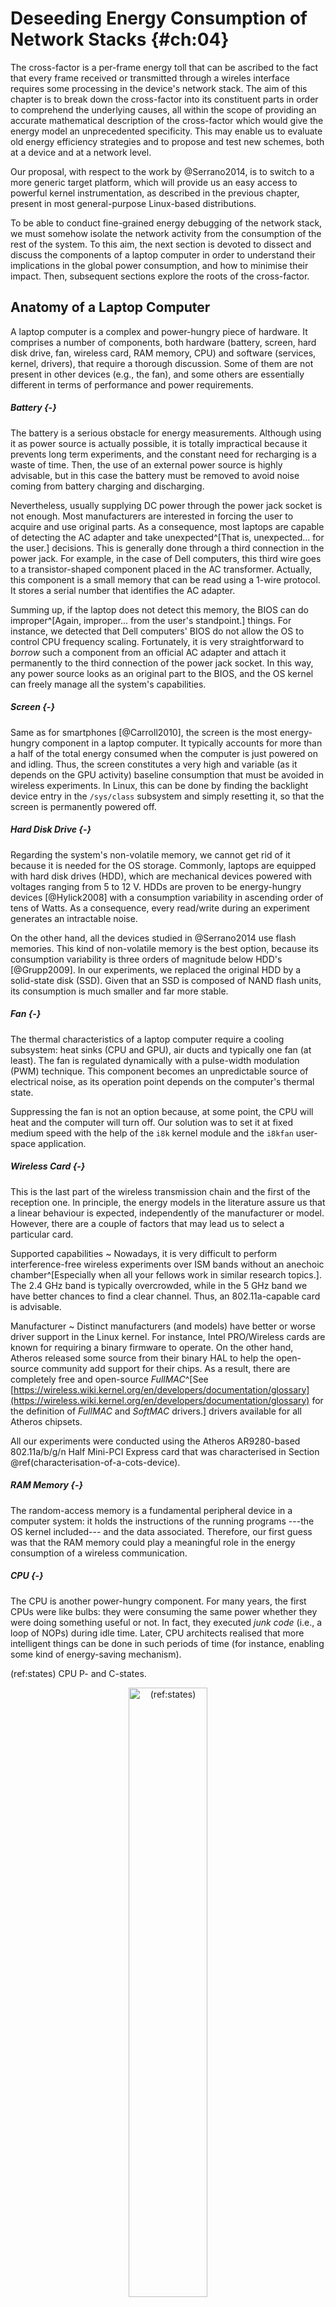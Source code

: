 
# Deseeding Energy Consumption of Network Stacks {#ch:04}

<span class="newthought">The cross-factor</span> is a per-frame energy toll that can be ascribed to the fact that every frame received or transmitted through a wireles interface requires some processing in the device's network stack. The aim of this chapter is to break down the cross-factor into its constituent parts in order to comprehend the underlying causes, all within the scope of providing an accurate mathematical description of the cross-factor which would give the energy model an unprecedented specificity. This may enable us to evaluate old energy efficiency strategies and to propose and test new schemes, both at a device and at a network level.

Our proposal, with respect to the work by @Serrano2014, is to switch to a more generic target platform, which will provide us an easy access to powerful kernel instrumentation, as described in the previous chapter, present in most general-purpose Linux-based distributions.

To be able to conduct fine-grained energy debugging of the network stack, we must somehow isolate the network activity from the consumption of the rest of the system. To this aim, the next section is devoted to dissect and discuss the components of a laptop computer in order to understand their implications in the global power consumption, and how to minimise their impact. Then, subsequent sections explore the roots of the cross-factor.

## Anatomy of a Laptop Computer

A laptop computer is a complex and power-hungry piece of hardware. It comprises a number of components, both hardware (battery, screen, hard disk drive, fan, wireless card, RAM memory, CPU) and software (services, kernel, drivers), that require a thorough discussion. Some of them are not present in other devices (e.g., the fan), and some others are essentially different in terms of performance and power requirements.

##### Battery {-}

The battery is a serious obstacle for energy measurements. Although using it as power source is actually possible, it is totally impractical because it prevents long term experiments, and the constant need for recharging is a waste of time. Then, the use of an external power source is highly advisable, but in this case the battery must be removed to avoid noise coming from battery charging and discharging.

Nevertheless, usually supplying DC power through the power jack socket is not enough. Most manufacturers are interested in forcing the user to acquire and use original parts. As a consequence, most laptops are capable of detecting the AC adapter and take unexpected^[That is, unexpected... for the user.] decisions. This is generally done through a third connection in the power jack. For example, in the case of Dell computers, this third wire goes to a transistor-shaped component placed in the AC transformer. Actually, this component is a small memory that can be read using a 1-wire protocol. It stores a serial number that identifies the AC adapter.

Summing up, if the laptop does not detect this memory, the BIOS can do improper^[Again, improper... from the user's standpoint.] things. For instance, we detected that Dell computers' BIOS do not allow the OS to control CPU frequency scaling. Fortunately, it is very straightforward to *borrow* such a component from an official AC adapter and attach it permanently to the third connection of the power jack socket. In this way, any power source looks as an original part to the BIOS, and the OS kernel can freely manage all the system's capabilities.

##### Screen {-}

Same as for smartphones [@Carroll2010], the screen is the most energy-hungry component in a laptop computer. It typically accounts for more than a half of the total energy consumed when the computer is just powered on and idling. Thus, the screen constitutes a very high and variable (as it depends on the GPU activity) baseline consumption that must be avoided in wireless experiments. In Linux, this can be done by finding the backlight device entry in the `/sys/class` subsystem and simply resetting it, so that the screen is permanently powered off.

##### Hard Disk Drive {-}

Regarding the system's non-volatile memory, we cannot get rid of it because it is needed for the OS storage. Commonly, laptops are equipped with hard disk drives (HDD), which are mechanical devices powered with voltages ranging from 5 to 12 V. HDDs are proven to be energy-hungry devices [@Hylick2008] with a consumption variability in ascending order of tens of Watts. As a consequence, every read/write during an experiment generates an intractable noise.

On the other hand, all the devices studied in @Serrano2014 use flash memories. This kind of non-volatile memory is the best option, because its consumption variability is three orders of magnitude below HDD's [@Grupp2009]. In our experiments, we replaced the original HDD by a solid-state disk (SSD). Given that an SSD is composed of NAND flash units, its consumption is much smaller and far more stable.

##### Fan {-}

The thermal characteristics of a laptop computer require a cooling subsystem: heat sinks (CPU and GPU), air ducts and typically one fan (at least). The fan is regulated dynamically with a pulse-width modulation (PWM) technique. This component becomes an unpredictable source of electrical noise, as its operation point depends on the computer's thermal state. 

Suppressing the fan is not an option because, at some point, the CPU will heat and the computer will turn off. Our solution was to set it at fixed medium speed with the help of the `i8k` kernel module and the `i8kfan` user-space application.

##### Wireless Card {-}

This is the last part of the wireless transmission chain and the first of the reception one. In principle, the energy models in the literature assure us that a linear behaviour is expected, independently of the manufacturer or model. However, there are a couple of factors that may lead us to select a particular card.

Supported capabilities
  ~ Nowadays, it is very difficult to perform interference-free wireless experiments over ISM bands without an anechoic chamber^[Especially when all your fellows work in similar research topics.]. The 2.4 GHz band is typically overcrowded, while in the 5 GHz band we have better chances to find a clear channel. Thus, an 802.11a-capable card is advisable. 

Manufacturer
  ~ Distinct manufacturers (and models) have better or worse driver support in the Linux kernel. For instance, Intel PRO/Wireless cards are known for requiring a binary firmware to operate. On the other hand, Atheros released some source from their binary HAL to help the open-source community add support for their chips. As a result, there are completely free and open-source *FullMAC*^[See [https://wireless.wiki.kernel.org/en/developers/documentation/glossary](https://wireless.wiki.kernel.org/en/developers/documentation/glossary) for the definition of *FullMAC* and *SoftMAC* drivers.] drivers available for all Atheros chipsets.

All our experiments were conducted using the Atheros AR9280-based 802.11a/b/g/n Half Mini-PCI Express card that was characterised in Section \@ref(characterisation-of-a-cots-device).

##### RAM Memory {-}

The random-access memory is a fundamental peripheral device in a computer system: it holds the instructions of the running programs ---the OS kernel included--- and the data associated. Therefore, our first guess was that the RAM memory could play a meaningful role in the energy consumption of a wireless communication.

##### CPU {-}

The CPU is another power-hungry component. For many years, the first CPUs were like bulbs: they were consuming the same power whether they were doing something useful or not. In fact, they executed *junk code* (i.e., a loop of NOPs) during idle time. Later, CPU architects realised that more intelligent things can be done in such periods of time (for instance, enabling some kind of energy-saving mechanism).

(ref:states) CPU P- and C-states.

<div class="figure" style="text-align: center">
<img src="img/04/states.png" alt="(ref:states)" width="50%" />
<p class="caption">(\#fig:states)(ref:states)</p>
</div>

Nowadays, CPUs are becoming more and more complex. Without seeking to be exhaustive, a modern CPU has arithmetic control units (ALUs), pipelines, a control unit, registers, several levels of cache, some clocks, etcetera. But more interestingly, modern CPUs implement several power management mechanisms (see Figure \@ref(fig:states)), which are covered by the Advanced Configuration and Power Interface (ACPI).

P-states
  ~ Also known as *frequency scaling*. When the CPU is running (i.e., executing instructions), one of these states apply. P0 means maximum power and frequency. As Px increases, the voltage is lower and, thus, the frequency of the clock, and thus the energy consumed, is scaled down.
  
C-states
  ~ When the CPU is idle, it enters a Cx state. C0 means maximum power, because junk code is being executed. This can be a little bit confusing because, as Figure \@ref(fig:states) shows, the CPU is also in C0 when it is running. In general, C0 means *the CPU is busy doing something*, whether executing actual programs (running) or something not useful (idle). In C1, the CPU is halted, and can return to an executing state almost instantaneously. In C2, the main clock is stopped and, as Cx increases, more and more functional units are shut off. As a consequence, returning from a deep C-state is very expensive in terms of latency.
  
For example, Intel Haswell processors support up to eight C-states: C1, C1E, C3, C6, C7s, C8, C9, C10. However, the BIOS just reports two C-states to the ACPI driver, which are called C1 and C2. We have verified, by comparing idle consumptions for each C-state, that the correspondence is as follows:

- ACPI C1 corresponds to Intel C1: the CPU is halted and stops executing instructions when it enters into idle mode.
- ACPI C2 corresponds to Intel C6: this is a new sleep state introduced in the Haswell architecture.

Finally, multicore systems introduce additional complexity, because the OS decides how many cores become active at any time, and each core has its own power management subsystem (i.e., P- and C-states). Therefore, our experiments are always carried out in single-core mode to simplify the analysis.

##### Services {-}

There may be a lot of active user-space services (also called *daemons*) in a Linux system by default. They can add noise to our measurements in two ways: by consuming CPU time and writing logs to disk. Hence, identifying and disabling not essential services is desirable.

##### Kernel {-}

There exist two power management subsystems for each CPU in the Linux kernel: `cpufreq`^[[https://www.kernel.org/doc/Documentation/cpu-freq](https://www.kernel.org/doc/Documentation/cpu-freq)] controls P-states and `cpuidle`^[[https://www.kernel.org/doc/Documentation/cpuidle](https://www.kernel.org/doc/Documentation/cpuidle)] controls C-states. Both subsystems have a similar architecture, separating mechanism (driver^[It provides the platform-dependent state detection capability and the mechanisms to support entry/exit into/from different states. By default, there exists an ACPI driver that implements standard APIs. Usually, CPU-specific drivers are capable of detecting more states than ACPI-compliant ones.]) from policy (governor^[It is an algorithm that takes in several system parameters as input and decides the state to activate.]).

The `cpufreq` governor
  ~ has several policies that focus on certain P-states or frequencies to the detriment of others, e.g., `performance` (high frequencies) or `powersave` (low frequencies). It is also possible to manually fix certain frequency or range of frequencies.

The `cpuidle` governor
  ~ takes in the next timer event as main input. Each C-state has a certain energy cost and exit latency. Thus, intuitively there are two decision factors that the governor must consider: the energy break-even point and the performance impact. The next timer event is a good predictor in many cases, but not perfect since there are other sources of wake-ups (e.g., interrupts). Therefore, it computes a correction factor using an array of 12 independent factors through a running average. Moreover, it is possible to manually disable the C-states (excepting C0).

##### Drivers {-}

All Linux drivers are compiled as separate modules. In particular, wireless drivers^[[http://wireless.kernel.org](http://wireless.kernel.org)], along with the entire 802.11 subsystem, can be compiled out-of-tree within the *backports* project^[[https://backports.wiki.kernel.org](https://backports.wiki.kernel.org)]. This is very useful in order to use the latest drivers on older kernels.

The wireless driver module interacts directly with the network interface controller (NIC). In our case, the selected card uses the `ath9k` driver. The function `ath9k_tx()` is the entry point for the transmission path. The driver fills the transmission descriptors, copies the buffer into the NIC memory and sets up several registers that trigger the transmission.

<span class="newthought">In order to conduct</span> energy breakdowns like the one depicted in Figure \@ref(fig:validation1), @Serrano2014 claim that their methodology discards packets *right after the driver*. This statement becomes uncertain when a closer look at any wireless driver is taken. According to our experiments, discarding a frame *before* the buffer is copied into the NIC implies that *only* half of the driver is actually taken into account for the cross-factor value. On the other hand, if we try to discard it in the very last instruction of the driver (i.e., avoiding setting the register that triggers the hardware transmission), then the module crashes if the NIC's memory is not cleaned up, a non-trivial task that anyway would consume more energy. Due to this, and combined to the fact that drivers differ greatly from one to another, we do not include the driver into the definition of cross-factor, given the difficulty of isolating driver and NIC consumptions.

As with the variety of drivers mentioned above, a similar argument can be wield against the user-space consumption. Therefore and from here on, we define *kernel cross-factor* as the energy consumed from the system call that delivers the message until the driver is reached. *Cross-factor*, as is, maintains the original definition given by @Serrano2014 to avoid confusion.

We would also like to highlight that our way of interrupting the transmission path by discarding a frame in the driver is a bit different from @Serrano2014. They conducted this breakdown by commenting a driver function. This method implies the need for recompiling the driver, which is time-consuming and not very portable^[Think, for instance, about a similar task for a function contained in the kernel core.].

For our part, we generate packets with a short string at the beginning of packet payloads. The presence of this *magic string* triggers the packet drop. Our method, despite introducing a very small overhead, is agile and portable (for instance, it can be implemented on the fly using SystemTap).

<span class="newthought">The laptop computer</span> selected for our experiments is a Dell Latitude E5540 with Intel Core i5-4300U CPU at 1.9 GHz and 8 GB of SODIMM DDR3 RAM at 1.6 GHz, equipped with an Atheros AR9280-based 802.11a/b/g/n Half Mini-PCI Express card. In our measurements, we use Fedora-default pre-compiled kernels. We arranged two separate partitions: one with Fedora 12 and kernel version 2.6.32 and the other with Fedora 20 and kernel 3.14. Only the latter supports Intel-specific drivers, thus we use ACPI drivers only in order to operate under similar conditions.

## Cross-Factor: Separating the Wheat from the Chaff

We have identified the two main components suspected of being responsible of the cross-factor: CPU and RAM memory. Our first priority is to isolate and quantify the impact of the RAM. It is not possible to regulate its activity, but this can be done for the CPU. For this purpose, the CPU was fixed at P0-C0 states, i.e., always running at maximum frequency, maximum energy consumption. We performed an energy breakdown using this configuration in kernel 3.14 and the results are shown in Figure \@ref(fig:c0).

(ref:c0) Energy breakdown with the CPU fixed at P0-C0 states.

<div class="figure" style="text-align: center">
<img src="04-netstacks_files/figure-html/c0-1.png" alt="(ref:c0)" width="787.2" />
<p class="caption">(\#fig:c0)(ref:c0)</p>
</div>

The lines appear superimposed: the laptop is consuming the same power among different parameters, different packet rates. Hence, one important conclusion to be drawn is that the RAM memory has no significant impact in the overall energy consumption of wireless transmissions. The noise can be ascribed to the fact that not all the instructions consume exactly the same energy [@Tiwari1996]. Other possible sources of noise are cache and pipeline flushes.

With this simple experiment, we have demonstrated that the CPU is the leading cause of cross-factor in laptops, and it is clear that the `cpuidle` subsystem has a central role, because a CPU spends most of the time in idle mode [@Barroso2007]. From now on, and in order to take a deeper look at C-states, we remove a variable by keeping the P-state fixed at P0 (maximum frequency).

## Power Consumption in Unattended Idle Mode

The Soekris net4826-48 used in Section \@ref(validation) is equipped with an AMD Geode SC1100 CPU that supports ACPI C1, C2 and C3 states^[[http://datasheets.chipdb.org/upload/National/SC1100.pdf](http://datasheets.chipdb.org/upload/National/SC1100.pdf)]. Unfortunately, it seems that Linux distributions for embed devices, such as Voyage Linux, disable `cpuidle` in their kernels, which means that the OS has no control over the idle mode. In such conditions, we know now that the CPU cannot be in C0 all the time, because the device does not consume the same power with different parameters. What is happening then?

<span class="newthought">Back to our laptop</span>, it is possible to disable `cpuidle` through the kernel command-line. The idle power consumption in this situation, which we call *unattended idle mode*, reveals that the laptop is entering C1. This fact can be extrapolated to the Soekris case, which makes sense, since there is no governor to resolve which C-state is the more suitable at any given time. Thus, the processor simply halts when there is no work to do.

(ref:c1) Power consumption breakdown vs. airtime with fixed C1 state for kernels 2.6.32 and 3.14.

<div class="figure" style="text-align: center">
<img src="04-netstacks_files/figure-html/c1-1.png" alt="(ref:c1)" width="787.2" />
<p class="caption">(\#fig:c1)(ref:c1)</p>
</div>

Figure \@ref(fig:c1) shows the energy breakdown for both kernels, 2.6.32 and 3.14, when only the C1 state is enabled. As can be seen, the obtained kernel cross-factor is almost negligible, which suggests that Intel Haswell's C1 state saves a very small amount of power, unlike the Soekris' C1 state as shown in Figure \@ref(fig:validation1).

There is also a baseline power difference between kernels. This offset can be ascribed to several factors. For instance, a lot of code has changed ---and probably improved--- between those kernel versions. In particular, the scheduler and the `cpuidle` algorithms have evolved. Moreover, the compiler used has changed also.

At this respect, we can calculate the complete cross-factor (including the user-space, as done in Section \@ref(validation)) by extracting the slopes of the regressions of Figure \@ref(fig:c1-cfactor). These values are comparable to the Linksys case reported by @Serrano2014: $0.51(2)$ mJ (kernel 2.6.32) and $0.38(2)$ mJ (kernel 3.14).

(ref:c1-cfactor) Power consumption offset ($\tau=0$) vs. framerate with fixed C1 state for kernels 2.6.32 and 3.14.

<div class="figure" style="text-align: center">
<img src="04-netstacks_files/figure-html/c1-cfactor-1.png" alt="(ref:c1-cfactor)" width="480" />
<p class="caption">(\#fig:c1-cfactor)(ref:c1-cfactor)</p>
</div>

It is also important to note that, unlike the results from Figure \@ref(fig:validation1), there is absolutely no dependence on the frame size in this case. Our guess is that RAM memory consumption would be proportional to the frame size and may have a small but still perceptible impact in low-power devices, but it is negligible compared to the consumption of a laptop's CPU. As a consequence, the frame size can be removed as a parameter from the cross-factor analysis in laptops.

## Power Consumption with Full `cpuidle` Subsystem

With the knowledge acquired so far, we can move onto a more realistic scenario by enabling the whole `cpuidle` subsystem, i.e., keeping both ACPI C-states enabled and letting the governor decide.

(ref:c12) Power consumption breakdown vs. airtime with two `cpuidle` configurations for kernel 3.14.

<div class="figure" style="text-align: center">
<img src="04-netstacks_files/figure-html/c12-1.png" alt="(ref:c12)" width="787.2" />
<p class="caption">(\#fig:c12)(ref:c12)</p>
</div>

Figure \@ref(fig:c12) depicts the energy breakdown for kernel 3.14 with full `cpuidle` subsystem (C1+C2 enabled) and compares it to the previous case (C1 only). By enabling C2, the consumption appears to be always lower up to driver level (blue and green lines). Nevertheless, the consumption of complete transmissions (red lines) is lower in the 300 fps case (not shown here), but it is the same in the 2400 fps case.

(ref:c12-cfactor) Power consumption offset ($\tau=0$) vs. framerate with two `cpuidle` configurations for kernel 3.14.

<div class="figure" style="text-align: center">
<img src="04-netstacks_files/figure-html/c12-cfactor-1.png" alt="(ref:c12-cfactor)" width="480" />
<p class="caption">(\#fig:c12-cfactor)(ref:c12-cfactor)</p>
</div>

Figure \@ref(fig:c12-cfactor) compares the offsets of complete transmissions in Figure \@ref(fig:c12) for both cases: C1+C2 and C1 only. The red line corresponds to C1: as expected, its behaviour is linear as seen in Figure \@ref(fig:c1-cfactor). On the other hand, the C1+C2 case (blue points) is not linear globally. It comprises three clearly distinct parts: when the framerate is low, there is an approximately linear behaviour because the CPU only uses C2; when the framerate is high, C2 is no longer used, and the slope matches the red line; between them, the behaviour becomes unpredictable because of the mix of C1 and C2. Therefore, the cross-factor as defined by @Serrano2014 makes no sense anymore. When all the C-states are active, there is no linear behaviour anymore: we cannot talk neither about a slope nor a fixed energy toll per frame.

Furthermore, we had assumed, as @Serrano2014, that we can simply drop the packets at certain points, measure the mean power up to those points and represent all this as an energy breakdown. But obviously this is not true either. For instance, Figure \@ref(fig:c12) shows that the CPU is not entering C2 when complete transmissions are performed, and the consumption is the same as in the C1-only case. On the other hand, the CPU is clearly spending some time in C2 when the frames are dropped earlier. Even it seems that the network stack is consuming more power because the energy gap (between green and blue lines) is larger. Evidently, it should be the opposite: the stack would be consuming less power as soon as it enters a lower C-state.

## Exploring the `cpuidle` Subsystem

As stated in previous sections, the `cpuidle` subsystem is a very complex component. Kernel timer events are the main input for the governor algorithm as they often indicate the next wake-up of the CPU, but the running average used to scale the latter makes it unpredictable, since it depends on the recent state of the whole machine. The purpose of this section is to shed some light on the linkage between the residence time of C-states, the number of wake-ups per second, the CPU load and the transmission of wireless frames.

We implemented a very simple application^[Available at [https://github.com/Enchufa2/udperf](https://github.com/Enchufa2/udperf)] with two modes of operation: it is capable of setting a kernel timer at a given constant rate and, when this timer is triggered, it (i) does nothing or (ii) sends a UDP packet. At the same time, it calculates the mean residence time of each C-state over the whole execution.

Figures \@ref(fig:residency-wakeups) have been compiled using this tool. The additional CPU load was added on top of the latter using a modified version of `lookbusy`^[[http://www.devin.com/lookbusy](http://www.devin.com/lookbusy)]. Figure \@ref(fig:power-wakeups) compares the two previous figures in terms of power consumption.

(ref:residency-wakeups) Residence time of each C-state vs. wake-ups/s for kernel 3.14. Each wake-up does nothing (left) or performs a UDP transmission (right).

<div class="figure" style="text-align: center">
<img src="04-netstacks_files/figure-html/residency-wakeups-1.png" alt="(ref:residency-wakeups)" width="49%" /><img src="04-netstacks_files/figure-html/residency-wakeups-2.png" alt="(ref:residency-wakeups)" width="49%" />
<p class="caption">(\#fig:residency-wakeups)(ref:residency-wakeups)</p>
</div>

(ref:power-wakeups) Power consumption offset vs. wake-ups/s for kernel 3.14.

<div class="figure" style="text-align: center">
<img src="04-netstacks_files/figure-html/power-wakeups-1.png" alt="(ref:power-wakeups)" width="480" />
<p class="caption">(\#fig:power-wakeups)(ref:power-wakeups)</p>
</div>

In Figure \@ref(fig:residency-wakeups) (left), the only source of wake-ups is the kernel timer that our tool sets. Each C-state is represented by a different colour, and shapes and line types distinguish between CPU loads. The first observation is that the addition of a substantial source of CPU load has no impact on the distribution of residence times. Another important observation is that, up to 2000 and from 3500 wake-ups/s onwards, there is only one active idle state (C2 or C1 respectively), and the behaviour is linear. This fact can be verified by checking the power consumption (Figure \@ref(fig:power-wakeups), red lines). From 2000 to 3500 wake-ups/s, the transition between C-states occurs in a non-linear way.

In Figure \@ref(fig:residency-wakeups) (right), on other hand, there is another source of wake-ups: hardware interrupts caused by the wireless card each time a packet is sent. The transition between states occurs earlier because there is actually twice the number of wake-ups. And, again, the CPU load shows no impact on the distribution of residence times.

<span class="newthought">These are partial results</span> and are limited to constant rate wake-ups, but these findings are in line with the non-linearities previously discovered in the cross-factor and they confirms the enormous complexity we face.

## Summary

This chapter follows the path set out by @Serrano2014 with the discovery of the cross-factor, an energy toll not accounted by classical energy models and associated to the very fact that frames are processed along the network stack. We have introduced the laptop as a more suitable device to perform whole-device energy measurements in order to deseed the root causes of the cross-factor by taking advantage of the wide range of debugging tools that such platform enables.

Our results [@contrib-04a;@contrib-04b], albeit preliminary, provide several fundamental insights on this matter:

- We have identified the CPU as the leading cause of the cross-factor in laptops. Thus, the cross-factor shows absolutely no dependence on the frame size, because the RAM memory has no significant impact in the overall energy consumption of wireless transmissions. On the other hand, low-powered devices, like the Soekris, show a very small but perceptible dependency that can be ascribed to the RAM memory.
- The CPU's C-state management plays a central role in the energy consumption, because a CPU spends most of the time in idle mode.
- When the C-state management subsystem is not present in the OS, the device enters C1 in idle mode (halted) and cannot benefit from lower idle states.
- In contrast to low-powered devices, the C1 state of a laptop's CPU saves a very small amount of power.
- With a fully functional C-state management subsystem, the linear behaviour disappears. In consequence, we cannot talk about cross-factor as a fixed energy toll per frame.
- A non-linear behaviour implies that we cannot perform energy breakdowns by dropping packets inside the transmission chain. Therefore, new methodologies and techniques are required to enable energy debugging.
- C-state residence times depend primarily on the number of wake-ups per second produced by software and hardware interrupts. However, they show no dependence on the CPU load.

Further research is needed in order to fully understand the key role of the C-state subsystem in the energy consumption of wireless communications, as well as to investigate other processor capabilities not accounted for in this work, such as P-states and multicore support.
